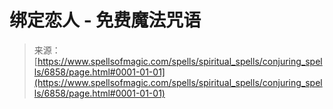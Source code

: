 <!--yml

类别：未分类

日期：2024-06-12 18:41:42

-->

# 绑定恋人 - 免费魔法咒语

> 来源：[https://www.spellsofmagic.com/spells/spiritual_spells/conjuring_spells/6858/page.html#0001-01-01](https://www.spellsofmagic.com/spells/spiritual_spells/conjuring_spells/6858/page.html#0001-01-01)
